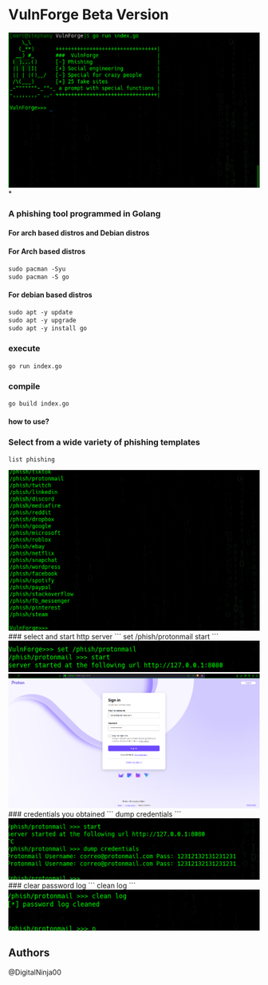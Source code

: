 # VulnForge Beta Version
<center>
    <img src="cap1.png"><br>
</center>
* 

### A phishing tool programmed in Golang
#### For arch based distros and Debian distros
#### For Arch based distros
```
sudo pacman -Syu
sudo pacman -S go
```
#### For debian based distros
```
sudo apt -y update
sudo apt -y upgrade
sudo apt -y install go

```
### execute
```
go run index.go
```
### compile
```
go build index.go
```
#### how to use?

### Select from a wide variety of phishing templates
```
list phishing
```
<center>
    <img src="cap2.png"><br>
</center>
### select and start http server
```
set /phish/protonmail
start
```
<center>
    <img src="cap3.png"><br>
</center>
<center>
    <img src="cap4.png"><br>
</center>
### credentials you obtained
```
dump credentials
```
<center>
    <img src="cap5.png"><br>
</center>
### clear password log
```
clean log
```
<center>
    <img src="cap6.png"><br>
</center>

## Authors
@DigitalNinja00
